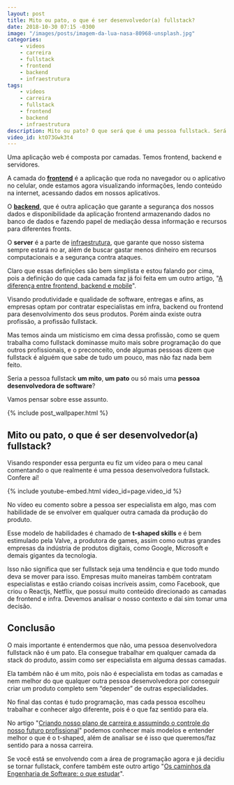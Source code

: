 ```yaml
---
layout: post
title: Mito ou pato, o que é ser desenvolvedor(a) fullstack?
date: 2018-10-30 07:15 -0300
image: "/images/posts/imagem-da-lua-nasa-80968-unsplash.jpg"
categories:
    - videos
    - carreira
    - fullstack
    - frontend
    - backend
    - infraestrutura
tags:
    - videos
    - carreira
    - fullstack
    - frontend
    - backend
    - infraestrutura
description: Mito ou pato? O que será que é uma pessoa fullstack. Será que ela domina mais sobre programação do que todo mundo ou ela faz de tudo um pouco e não faz nada muito bem feito?
video_id: ktO73Gwk3t4
---
```

Uma aplicação web é composta por camadas. Temos frontend, backend e servidores.

A camada do [**frontend**](/categoria/frontend) é a aplicação que roda no navegador ou o aplicativo no celular, onde estamos agora visualizando informações, lendo conteúdo na internet, acessando dados em nossos aplicativos.

O [**backend**](/categoria/backend), que é outra aplicação que garante a segurança dos nossos dados e disponibilidade da aplicação frontend armazenando dados no banco de dados e fazendo papel de mediação dessa informação e recursos para diferentes fronts.

O **server** é a parte de [infraestrutura](/categoria/infraestrutura), que garante que nosso sistema sempre estará no ar, além de buscar gastar menos dinheiro em recursos computacionais e a segurança contra ataques.

Claro que essas definições são bem simplista e estou falando por cima, pois a definição do que cada camada faz já foi feita em um outro artigo, "[A diferença entre frontend, backend e mobile](posts/a-diferença-entre-frontend-backend-e-mobile/)".

Visando produtividade e qualidade de software, entregas e afins, as empresas optam por contratar especialistas em infra, backend ou frontend para desenvolvimento dos seus produtos. Porém ainda existe outra profissão, a profissão fullstack.

Mas temos ainda um misticismo em cima dessa profissão, como se quem trabalha como fullstack dominasse muito mais sobre programação do que outros profissionais, e o preconceito, onde algumas pessoas dizem que fullstack é alguém que sabe de tudo um pouco, mas não faz nada bem feito.

Seria a pessoa fullstack **um mito**, **um pato** ou só mais uma **pessoa desenvolvedora de software**?

Vamos pensar sobre esse assunto.

{% include post_wallpaper.html %}

## Mito ou pato, o que é ser desenvolvedor(a) fullstack?

Visando responder essa pergunta eu fiz um vídeo para o meu canal comentando o que realmente é uma pessoa desenvolvedora fullstack. Confere aí!

{% include youtube-embed.html video_id=page.video_id %}

No vídeo eu comento sobre a pessoa ser especialista em algo, mas com habilidade de se envolver em qualquer outra camada da produção do produto.

Esse modelo de habilidades é chamado de **t-shaped skills** e é bem estimulado pela Valve, a produtora de games, assim como outras grandes empresas da indústria de produtos digitais, como Google, Microsoft e demais gigantes da tecnologia.

Isso não significa que ser fullstack seja uma tendência e que todo mundo deva se mover para isso. Empresas muito maneiras também contratam especialistas e estão criando coisas incríveis assim, como Facebook, que criou o Reactjs, Netflix, que possui muito conteúdo direcionado as camadas de frontend e infra. Devemos analisar o nosso contexto e daí sim tomar uma decisão.

## Conclusão

O mais importante é entendermos que não, uma pessoa desenvolvedora fullstack não é um pato. Ela consegue trabalhar em qualquer camada da stack do produto, assim como ser especialista em alguma dessas camadas.

Ela também não é um mito, pois não é especialista em todas as camadas e nem melhor do que qualquer outra pessoa desenvolvedora por conseguir criar um produto completo sem “depender” de outras especialidades.

No final das contas é tudo programação, mas cada pessoa escolheu trabalhar e conhecer algo diferente, pois é o que faz sentido para ela.

No artigo "[Criando nosso plano de carreira e assumindo o controle do nosso futuro profissional](/posts/criando-nosso-plano-de-carreira-e-assumindo-o-controle-do-nosso-futuro-profissional/)" podemos conhecer mais modelos e entender melhor o que é o t-shaped, além de analisar se é isso que queremos/faz sentido para a nossa carreira.

Se você está se envolvendo com a área de programação agora e já decidiu se tornar fullstack, confere também este outro artigo "[Os caminhos da Engenharia de Software: o que estudar](/posts/os-caminhos-da-engenharia-de-software-o-que-estudar/)".
